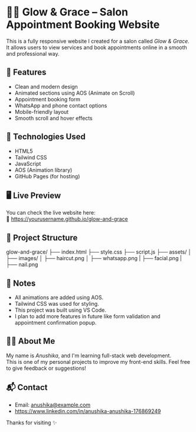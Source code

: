 # 💇‍♀ Glow & Grace – Salon Appointment Booking Website

This is a fully responsive website I created for a salon called *Glow & Grace*.  
It allows users to view services and book appointments online in a smooth and professional way.

## 🔹 Features
- Clean and modern design  
- Animated sections using AOS (Animate on Scroll)  
- Appointment booking form  
- WhatsApp and phone contact options  
- Mobile-friendly layout  
- Smooth scroll and hover effects

## 🔧 Technologies Used
- HTML5  
- Tailwind CSS  
- JavaScript  
- AOS (Animation library)  
- GitHub Pages (for hosting)

## 🖥 Live Preview
You can check the live website here:  
🔗 https://yourusername.github.io/glow-and-grace

## 📁 Project Structure
glow-and-grace/
├── index.html
├── style.css
├── script.js
├── assets/
│   ├── images/
│       ├── haircut.png
│       ├── whatsapp.png
|       ├── facial.png
|       ├── nail.png


## 📌 Notes
- All animations are added using AOS.  
- Tailwind CSS was used for styling.  
- This project was built using VS Code.  
- I plan to add more features in future like form validation and appointment confirmation popup.

## 🙋‍♀ About Me
My name is *Anushika*, and I'm learning full-stack web development.  
This is one of my personal projects to improve my front-end skills.
Feel free to give feedback or suggestions!

## 📬 Contact
- Email: anushika@example.com  
- https://www.linkedin.com/in/anushika-anushika-176869249

Thanks for visiting ✨
